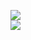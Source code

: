 [![](https://img.shields.io/badge/Made%20With-Github%20Spray-lightgrey.svg?style=for-the-badge&logo=github)](https://github.com/Annihil/github-spray#17262)  
[![](https://i.imgur.com/2DrTn0Z.gif)](https://github.com/Annihil/github-spray)